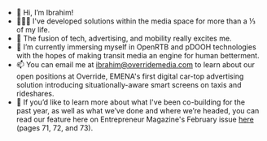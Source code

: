 - 👋 Hi, I’m Ibrahim!
- 👨🏻‍💻 I've developed solutions within the media space for more than a ⅓ of my life.
- 👀 The fusion of tech, advertising, and mobility really excites me. 
- 🌱 I’m currently immersing myself in OpenRTB and pDOOH technologies with the hopes of making transit media an engine for human betterment.
- 📫 You can email me at ibrahim@overridemedia.com to learn about our open positions at Override, EMENA's first digital car-top advertising solution introducing situationally-aware smart screens on taxis and rideshares.
- 📰 If you’d like to learn more about what I've been co-building for the past year, as well as what we’ve done and where we’re headed, you can read our feature here on Entrepreneur Magazine's February issue [here](https://issuu.com/entmagazineme/docs/entrepreneur_middle_east_february_2022/71) (pages 71, 72, and 73).
